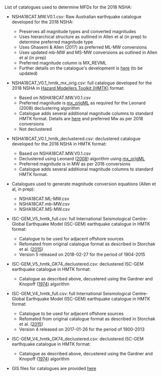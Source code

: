 List of catalogues used to determine MFDs for the 2018 NSHA:
	
* NSHA18CAT.MW.V0.1.csv: Raw Australian earthquake catalogue developed for the 2018 NSHA:
	- Preserves all magnitude types and converted magnitudes
	- Uses hierarchical structure as outlined in Allen et al (in prep) to determine preferred magnitude type
	- Uses Ghasemi & Allen (2017) as preferred ML-MW conversions
	- Uses updated mb-MW and MS-MW conversions as outlined in Allen et al (in prep)
	- Preferred magnitude column is MX_REVML
	- Further details on the catalogue's development is [here](https://github.com/GeoscienceAustralia/NSHA2018/blob/master/catalogue/data/2012_catalogue_readme.txt) (to be updated)

* NSHA18CAT_V0.1_hmtk_mx_orig.csv: full catalogue developed for the 2018 NSHA in [Hazard Modellers Toolkit (HMTK)](https://github.com/GEMScienceTools/hmtk) format:
	- Based on NSHA18CAT.MW.V0.1.csv
	- Preferred magnitude is [mx_origML](https://github.com/GeoscienceAustralia/NSHA2018/tree/master/catalogue/data/2012_catalogue_readme.txt) as required for the Leonard (2008) declustering algorithm
	- Catalogue adds several additional magnitude columns to standard HMTK format.  Details are [here](https://github.com/GeoscienceAustralia/NSHA2018/tree/master/catalogue/data/2012_catalogue_readme.txt) and preferred Mw as per 2018 conversions
	- Not declustered
	
* NSHA18CAT_V0.1_hmtk_declustered.csv: declustered catalogue developed for the 2018 NSHA in HMTK format:
	- Based on NSHA18CAT.MW.V0.1.csv
	- Declustered using Leonard ([2008](https://pubs.geoscienceworld.org/ssa/bssa/article/98/3/1458/341978)) algorithm using [mx_origML](https://github.com/GeoscienceAustralia/NSHA2018/tree/master/catalogue/data/2012_catalogue_readme.txt)
	- Preferred magnitude is in MW as per 2018 conversions
	- Catalogue adds several additional magnitude columns to standard HMTK format.
	
* Catalogues used to generate magnitude conversion equations (Allen et al, in prep):
	- NSHA18CAT.ML-MW.csv
	- NSHA18CAT.mb-MW.csv
	- NSHA18CAT.MS-MW.csv
	
* ISC-GEM_V5_hmtk_full.csv: full International Seismological Centre-Global Earthquake Model (ISC-GEM) earthquake catalogue in HMTK format:
	- Catalogue to be used for adjacent offshore sources
	- Refomated from original catalogue format as described in Storchak et al. ([2015](https://www.sciencedirect.com/science/article/pii/S003192011400154X))
	- Version 5 released on 2018-02-27 for the period of 1904-2015
	
* ISC-GEM_V5_hmtk_GK74_declustered.csv: declustered ISC-GEM earthquake catalogue in HMTK format:
	- Catalogue as described above, decustered using the Gardner and Knopoff ([1974](https://pubs.geoscienceworld.org/ssa/bssa/article/64/5/1363/117341/is-the-sequence-of-earthquakes-in-southern)) algorithm

* ISC-GEM_V4_hmtk_full.csv: full International Seismological Centre-Global Earthquake Model (ISC-GEM) earthquake catalogue in HMTK format:
	- Catalogue to be used for adjacent offshore sources
	- Refomated from original catalogue format as described in Storchak et al. ([2015](https://www.sciencedirect.com/science/article/pii/S003192011400154X))
	- Version 4 released on 2017-01-26 for the period of 1900-2013
	
* ISC-GEM_V4_hmtk_GK74_declustered.csv: declustered ISC-GEM earthquake catalogue in HMTK format:
	- Catalogue as described above, decustered using the Gardner and Knopoff ([1974](https://pubs.geoscienceworld.org/ssa/bssa/article/64/5/1363/117341/is-the-sequence-of-earthquakes-in-southern)) algorithm
	
* GIS files for catalogues are provided [here](https://github.com/GeoscienceAustralia/NSHA2018/tree/master/catalogue/shapefiles)